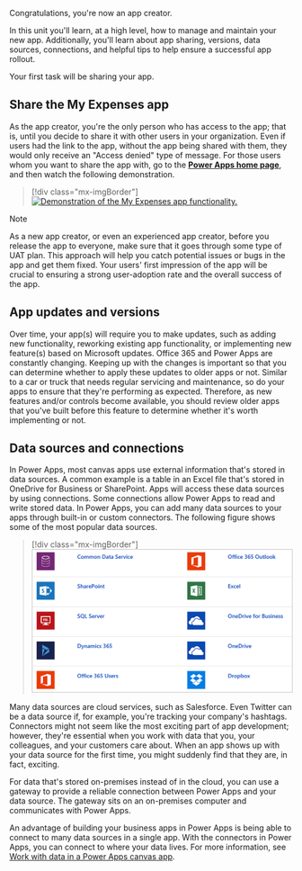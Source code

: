 Congratulations, you're now an app creator.

In this unit you'll learn, at a high level, how to manage and maintain your new app. Additionally, you'll learn about app sharing, versions, data sources, connections, and helpful tips to help ensure a successful app rollout.

Your first task will be sharing your app.

## Share the My Expenses app

As the app creator, you're the only person who has access to the app; that is, until you decide to share it with other users in your organization. Even if users had the link to the app, without the app being shared with them, they would only receive an "Access denied" type of message. For those users whom you want to share the app with, go to the [**Power Apps home page**](https://make.powerapps.com/?azure-portal=true), and then watch the following demonstration.

> [!div class="mx-imgBorder"]
> [![Demonstration of the My Expenses app functionality.](../media/expenses-app.gif)](../media/expenses-app.gif#lightbox)

> [!NOTE]
> As a new app creator, or even an experienced app creator, before you release the app to everyone, make sure that it goes through some type of UAT plan. This approach will help you catch potential issues or bugs in the app and get them fixed. Your users' first impression of the app will be crucial to ensuring a strong user-adoption rate and the overall success of the app.

## App updates and versions

Over time, your app(s) will require you to make updates, such as adding new functionality, reworking existing app functionality, or implementing new feature(s) based on Microsoft updates. Office 365 and Power Apps are constantly changing. Keeping up with the changes is important so that you can determine whether to apply these updates to older apps or not. Similar to a car or truck that needs regular servicing and maintenance, so do your apps to ensure that they're performing as expected. Therefore, as new features and/or controls become available, you should review older apps that you've built before this feature to determine whether it's worth implementing or not.

## Data sources and connections

In Power Apps, most canvas apps use external information that's stored in data sources. A common example is a table in an Excel file that's stored in OneDrive for Business or SharePoint. Apps will access these data sources by using connections. Some connections allow Power Apps to read and write stored data. In Power Apps, you can add many data sources to your apps through built-in or custom connectors. The following figure shows some of the most popular data sources.

> [!div class="mx-imgBorder"]
> [![Screenshot of the list of available data sources in Power Apps.](../media/data-sources.png)](../media/data-sources.png#lightbox)

Many data sources are cloud services, such as Salesforce. Even Twitter can be a data source if, for example, you're tracking your company's hashtags. Connectors might not seem like the most exciting part of app development; however, they're essential when you work with data that you, your colleagues, and your customers care about. When an app shows up with your data source for the first time, you might suddenly find that they are, in fact, exciting.

For data that's stored on-premises instead of in the cloud, you can use a gateway to provide a reliable connection between Power Apps and your data source. The gateway sits on an on-premises computer and communicates with Power Apps.

An advantage of building your business apps in Power Apps is being able to connect to many data sources in a single app. With the connectors in Power Apps, you can connect to where your data lives. For more information, see [Work with data in a Power Apps canvas app](/training/paths/work-with-data-in-a-canvas-app/?azure-portal=true).
